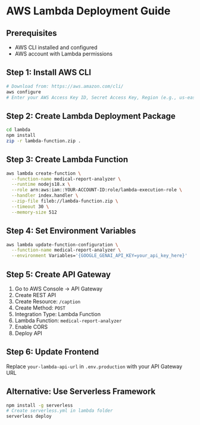 # AWS Lambda Deployment Guide

## Prerequisites
- AWS CLI installed and configured
- AWS account with Lambda permissions

## Step 1: Install AWS CLI
```bash
# Download from: https://aws.amazon.com/cli/
aws configure
# Enter your AWS Access Key ID, Secret Access Key, Region (e.g., us-east-1)
```

## Step 2: Create Lambda Deployment Package
```bash
cd lambda
npm install
zip -r lambda-function.zip .
```

## Step 3: Create Lambda Function
```bash
aws lambda create-function \
  --function-name medical-report-analyzer \
  --runtime nodejs18.x \
  --role arn:aws:iam::YOUR-ACCOUNT-ID:role/lambda-execution-role \
  --handler index.handler \
  --zip-file fileb://lambda-function.zip \
  --timeout 30 \
  --memory-size 512
```

## Step 4: Set Environment Variables
```bash
aws lambda update-function-configuration \
  --function-name medical-report-analyzer \
  --environment Variables='{GOOGLE_GENAI_API_KEY=your_api_key_here}'
```

## Step 5: Create API Gateway
1. Go to AWS Console → API Gateway
2. Create REST API
3. Create Resource: `/caption`
4. Create Method: `POST`
5. Integration Type: Lambda Function
6. Lambda Function: `medical-report-analyzer`
7. Enable CORS
8. Deploy API

## Step 6: Update Frontend
Replace `your-lambda-api-url` in `.env.production` with your API Gateway URL

## Alternative: Use Serverless Framework
```bash
npm install -g serverless
# Create serverless.yml in lambda folder
serverless deploy
```